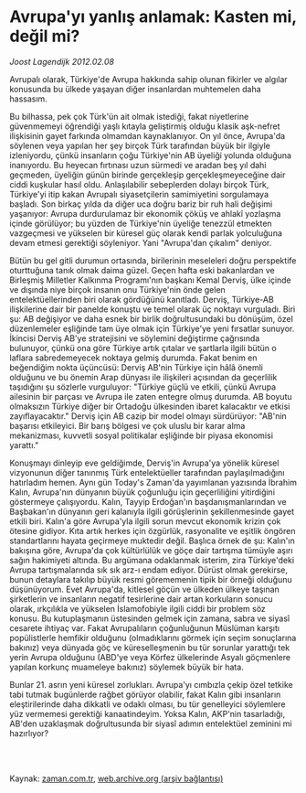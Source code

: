 # Avrupa'yı yanlış anlamak: Kasten mi, değil mi?

*Joost Lagendijk 2012.02.08*

<td class="columnist-detail">
<p>Avrupalı olarak, Türkiye'de Avrupa hakkında sahip olunan fikirler ve algılar konusunda bu ülkede yaşayan diğer insanlardan muhtemelen daha hassasım.</p>
<p>
<div id="haberMetinDiv">
<p>Bu bilhassa, pek çok Türk'ün ait olmak istediği, fakat niyetlerine güvenmemeyi öğrendiği yaşlı kıtayla geliştirmiş olduğu klasik aşk-nefret ilişkisinin gayet farkında olmamdan kaynaklanıyor. On yıl önce, Avrupa'da söylenen veya yapılan her şey birçok Türk tarafından büyük bir ilgiyle izleniyordu, çünkü insanların çoğu Türkiye'nin AB üyeliği yolunda olduğuna inanıyordu. Bu heyecan fırtınası uzun sürmedi ve aradan beş yıl dahi geçmeden, üyeliğin günün birinde gerçekleşip gerçekleşmeyeceğine dair ciddi kuşkular hasıl oldu. Anlaşılabilir sebeplerden dolayı birçok Türk, Türkiye'yi itip kakan Avrupalı siyasetçilerin samimiyetini sorgulamaya başladı. Son birkaç yılda da diğer uca doğru bariz bir ruh hali değişimi yaşanıyor: Avrupa durdurulamaz bir ekonomik çöküş ve ahlakî yozlaşma içinde görülüyor; bu yüzden de Türkiye'nin üyeliğe tenezzül etmekten vazgeçmesi ve yükselen bir küresel güç olarak kendi parlak yolculuğuna devam etmesi gerektiği söyleniyor. Yani "Avrupa'dan çıkalım" deniyor. 
<p>Bütün bu gel gitli durumun ortasında, birilerinin meseleleri doğru perspektife oturttuğuna tanık olmak daima güzel. Geçen hafta eski bakanlardan ve Birleşmiş Milletler Kalkınma Programı'nın başkanı Kemal Derviş, ülke içinde ve dışında niye birçok insanın onu Türkiye'nin önde gelen entelektüellerinden biri olarak gördüğünü kanıtladı. Derviş, Türkiye-AB ilişkilerine dair bir panelde konuştu ve temel olarak üç noktayı vurguladı. Biri şu: AB değişiyor ve daha esnek bir birlik doğrultusundaki bu dönüşüm, özel düzenlemeler eşliğinde tam üye olmak için Türkiye'ye yeni fırsatlar sunuyor. İkincisi Derviş AB'ye stratejisini ve söylemini değiştirme çağrısında bulunuyor, çünkü ona göre Türkiye artık çıtalar ve şartlarla ilgili bütün o laflara sabredemeyecek noktaya gelmiş durumda. Fakat benim en beğendiğim nokta üçüncüsü: Derviş AB'nin Türkiye için hâlâ önemli olduğunu ve bu önemin Arap dünyası ile ilişkileri açısından da geçerlilik taşıdığını şu sözlerle vurguluyor: "Türkiye güçlü ve etkili, çünkü Avrupa ailesinin bir parçası ve Avrupa ile zaten entegre olmuş durumda. AB boyutu olmaksızın Türkiye diğer bir Ortadoğu ülkesinden ibaret kalacaktır ve etkisi zayıflayacaktır." Derviş için AB cazip bir model olmayı sürdürüyor: "AB'nin başarısı etkileyici. Bir barış bölgesi ve çok uluslu bir karar alma mekanizması, kuvvetli sosyal politikalar eşliğinde bir piyasa ekonomisi yarattı."
<p>Konuşmayı dinleyip eve geldiğimde, Derviş'in Avrupa'ya yönelik küresel vizyonunun diğer tanınmış Türk entelektüeller tarafından paylaşılmadığını hatırladım hemen. Aynı gün Today's Zaman'da yayımlanan yazısında İbrahim Kalın, Avrupa'nın dünyanın büyük çoğunluğu için geçerliliğini yitirdiğini göstermeye çalışıyordu. Kalın, Tayyip Erdoğan'ın başdanışmanlarından ve Başbakan'ın dünyanın geri kalanıyla ilgili görüşlerinin şekillenmesinde gayet etkili biri. Kalın'a göre Avrupa'yla ilgili sorun mevcut ekonomik krizin çok ötesine gidiyor. Kıta artık herkes için özgürlük, rasyonalite ve eşitlik öngören standartlarını hayata geçirmeye muktedir değil. Başlıca örnek de şu: Kalın'ın bakışına göre, Avrupa'da çok kültürlülük ve göçe dair tartışma tümüyle aşırı sağın hakimiyeti altında. Bu argümana odaklanmak isterim, zira Türkiye'deki Avrupa tartışmalarında sık sık arz-ı endam ediyor. Dürüst olmak gerekirse, bunun detaylara takılıp büyük resmi görememenin tipik bir örneği olduğunu düşünüyorum. Evet Avrupa'da, kitlesel göçün ve ülkeden ülkeye taşınan şirketlerin ve insanların negatif tesirlerine dair artan korkuların sonucu olarak, ırkçılıkla ve yükselen İslamofobiyle ilgili ciddi bir problem söz konusu. Bu kutuplaşmanın üstesinden gelmek için zamana, sabra ve siyasî cesarete ihtiyaç var. Fakat Avrupalıların çoğunluğunun Müslüman karşıtı popülistlerle hemfikir olduğunu (olmadıklarını görmek için seçim sonuçlarına bakınız) veya dünyada göç ve küreselleşmenin bu tür sorunlar yarattığı tek yerin Avrupa olduğunu (ABD'ye veya Körfez ülkelerinde Asyalı göçmenlere yapılan korkunç muameleye bakınız) söylemek büyük bir hata.
<p>Bunlar 21. asrın yeni küresel zorlukları. Avrupa'yı cımbızla çekip özel tetkike tabi tutmak bugünlerde rağbet görüyor olabilir, fakat Kalın gibi insanların eleştirilerinde daha dikkatli ve odaklı olması, bu tür genelleyici söylemlere yüz vermemesi gerektiği kanaatindeyim. Yoksa Kalın, AKP'nin tasarladığı, AB'den uzaklaşmak doğrultusunda bir siyasî adımın entelektüel zeminini mi hazırlıyor?</p></p></p></p></div>
</p>


<p><br>
		 </br></p></td>

Kaynak: [zaman.com.tr](http://zaman.com.tr/yazar.do?yazino=1241847), [web.archive.org (arşiv bağlantısı)](http://web.archive.org/web/20120209014030/http://zaman.com.tr:80/yazar.do?yazino=1241847)
